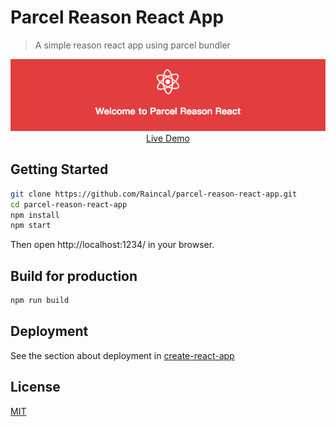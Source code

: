 # Parcel Reason React App

> A simple reason react app using parcel bundler

<p align="center">
  <a href="https://parcel-reason.now.sh/" target="_blank">
    <img src="./re.png"/>
    <br />
    Live Demo
  </a>
</p>

## Getting Started

```bash
git clone https://github.com/Raincal/parcel-reason-react-app.git
cd parcel-reason-react-app
npm install
npm start
```

Then open http://localhost:1234/ in your browser.

## Build for production

```bash
npm run build
```

## Deployment

See the section about deployment in [create-react-app](https://github.com/facebookincubator/create-react-app/blob/master/packages/react-scripts/template/README.md#deployment)

## License

[MIT](./LICENSE)
